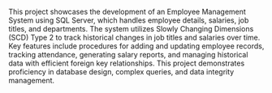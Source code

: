 This project showcases the development of an Employee Management System using SQL Server, which handles employee details, salaries, job titles, and departments. The system utilizes Slowly Changing Dimensions (SCD) Type 2 to track historical changes in job titles and salaries over time. Key features include procedures for adding and updating employee records, tracking attendance, generating salary reports, and managing historical data with efficient foreign key relationships. This project demonstrates proficiency in database design, complex queries, and data integrity management.
